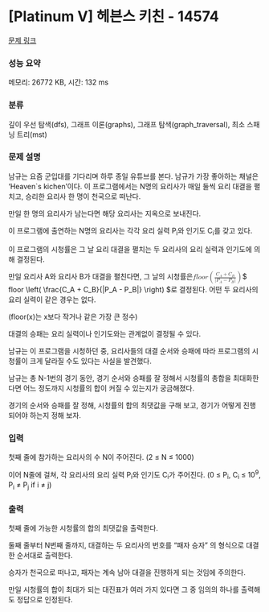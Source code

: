 # [Platinum V] 헤븐스 키친 - 14574 

[문제 링크](https://www.acmicpc.net/problem/14574) 

### 성능 요약

메모리: 26772 KB, 시간: 132 ms

### 분류

깊이 우선 탐색(dfs), 그래프 이론(graphs), 그래프 탐색(graph_traversal), 최소 스패닝 트리(mst)

### 문제 설명

<p>남규는 요즘 군입대를 기다리며 하루 종일 유튜브를 본다. 남규가 가장 좋아하는 채널은 ‘Heaven`s kichen’이다. 이 프로그램에서는 N명의 요리사가 매일 둘씩 요리 대결을 펼치고, 승리한 요리사 한 명이 천국으로 떠난다.</p>

<p>만일 한 명의 요리사가 남는다면 해당 요리사는 지옥으로 보내진다.</p>

<p>이 프로그램에 출연하는 N명의 요리사는 각각 요리 실력 P<sub>i</sub>와 인기도 C<sub>i</sub>를 갖고 있다.</p>

<p>이 프로그램의 시청률은 그 날 요리 대결을 펼치는 두 요리사의 요리 실력과 인기도에 의해 결정된다.</p>

<p>만일 요리사 A와 요리사 B가 대결을 펼친다면, 그 날의 시청률은 <mjx-container class="MathJax" jax="CHTML" style="font-size: 99.9%; position: relative;"><mjx-math class="MJX-TEX" aria-hidden="true"><mjx-mi class="mjx-i"><mjx-c class="mjx-c1D453 TEX-I"></mjx-c></mjx-mi><mjx-mi class="mjx-i"><mjx-c class="mjx-c1D459 TEX-I"></mjx-c></mjx-mi><mjx-mi class="mjx-i"><mjx-c class="mjx-c1D45C TEX-I"></mjx-c></mjx-mi><mjx-mi class="mjx-i"><mjx-c class="mjx-c1D45C TEX-I"></mjx-c></mjx-mi><mjx-mi class="mjx-i"><mjx-c class="mjx-c1D45F TEX-I"></mjx-c></mjx-mi><mjx-mrow space="2"><mjx-mo class="mjx-lop"><mjx-c class="mjx-c28 TEX-S2"></mjx-c></mjx-mo><mjx-mfrac><mjx-frac><mjx-num><mjx-nstrut></mjx-nstrut><mjx-mrow size="s"><mjx-msub><mjx-mi class="mjx-i"><mjx-c class="mjx-c1D436 TEX-I"></mjx-c></mjx-mi><mjx-script style="vertical-align: -0.153em; margin-left: -0.045em;"><mjx-mi class="mjx-i" size="s"><mjx-c class="mjx-c1D434 TEX-I"></mjx-c></mjx-mi></mjx-script></mjx-msub><mjx-mo class="mjx-n"><mjx-c class="mjx-c2B"></mjx-c></mjx-mo><mjx-msub><mjx-mi class="mjx-i"><mjx-c class="mjx-c1D436 TEX-I"></mjx-c></mjx-mi><mjx-script style="vertical-align: -0.15em; margin-left: -0.045em;"><mjx-mi class="mjx-i" size="s"><mjx-c class="mjx-c1D435 TEX-I"></mjx-c></mjx-mi></mjx-script></mjx-msub></mjx-mrow></mjx-num><mjx-dbox><mjx-dtable><mjx-line></mjx-line><mjx-row><mjx-den><mjx-dstrut></mjx-dstrut><mjx-mrow size="s"><mjx-mo class="mjx-n"><mjx-c class="mjx-c7C"></mjx-c></mjx-mo><mjx-msub><mjx-mi class="mjx-i"><mjx-c class="mjx-c1D443 TEX-I"></mjx-c></mjx-mi><mjx-script style="vertical-align: -0.153em; margin-left: -0.109em;"><mjx-mi class="mjx-i" size="s"><mjx-c class="mjx-c1D434 TEX-I"></mjx-c></mjx-mi></mjx-script></mjx-msub><mjx-mo class="mjx-n"><mjx-c class="mjx-c2212"></mjx-c></mjx-mo><mjx-msub><mjx-mi class="mjx-i"><mjx-c class="mjx-c1D443 TEX-I"></mjx-c></mjx-mi><mjx-script style="vertical-align: -0.15em; margin-left: -0.109em;"><mjx-mi class="mjx-i" size="s"><mjx-c class="mjx-c1D435 TEX-I"></mjx-c></mjx-mi></mjx-script></mjx-msub><mjx-mo class="mjx-n"><mjx-c class="mjx-c7C"></mjx-c></mjx-mo></mjx-mrow></mjx-den></mjx-row></mjx-dtable></mjx-dbox></mjx-frac></mjx-mfrac><mjx-mo class="mjx-lop"><mjx-c class="mjx-c29 TEX-S2"></mjx-c></mjx-mo></mjx-mrow></mjx-math><mjx-assistive-mml unselectable="on" display="inline"><math xmlns="http://www.w3.org/1998/Math/MathML"><mi>f</mi><mi>l</mi><mi>o</mi><mi>o</mi><mi>r</mi><mrow data-mjx-texclass="INNER"><mo data-mjx-texclass="OPEN">(</mo><mfrac><mrow><msub><mi>C</mi><mi>A</mi></msub><mo>+</mo><msub><mi>C</mi><mi>B</mi></msub></mrow><mrow><mo stretchy="false">|</mo><msub><mi>P</mi><mi>A</mi></msub><mo>−</mo><msub><mi>P</mi><mi>B</mi></msub><mo stretchy="false">|</mo></mrow></mfrac><mo data-mjx-texclass="CLOSE">)</mo></mrow></math></mjx-assistive-mml><span aria-hidden="true" class="no-mathjax mjx-copytext">$ floor \left( \frac{C_A + C_B}{|P_A - P_B|} \right) $</span></mjx-container>로 결정된다. 어떤 두 요리사의 요리 실력이 같은 경우는 없다.</p>

<p>(floor(x)는 x보다 작거나 같은 가장 큰 정수)</p>

<p>대결의 승패는 요리 실력이나 인기도와는 관계없이 결정될 수 있다.</p>

<p>남규는 이 프로그램을 시청하던 중, 요리사들의 대결 순서와 승패에 따라 프로그램의 시청률이 크게 달라질 수도 있다는 사실을 발견했다.</p>

<p>남규는 총 N-1번의 경기 동안, 경기 순서와 승패를 잘 정해서 시청률의 총합을 최대화한다면 어느 정도까지 시청률의 합이 커질 수 있는지가 궁금해졌다.</p>

<p>경기의 순서와 승패를 잘 정해, 시청률의 합의 최댓값을 구해 보고, 경기가 어떻게 진행되어야 하는지 정해 보자.</p>

### 입력 

 <p>첫째 줄에 참가하는 요리사의 수 N이 주어진다. (2 ≤ N ≤ 1000)</p>

<p>이어 N줄에 걸쳐, 각 요리사의 요리 실력 P<sub>i</sub>와 인기도 C<sub>i</sub>가 주어진다. (0 ≤ P<sub>i</sub>, C<sub>i</sub> ≤ 10<sup>9</sup>, P<sub>i</sub> ≠ P<sub>j</sub> if i ≠ j)</p>

### 출력 

 <p>첫째 줄에 가능한 시청률의 합의 최댓값을 출력한다.</p>

<p>둘째 줄부터 N번째 줄까지, 대결하는 두 요리사의 번호를 “패자 승자” 의 형식으로 대결한 순서대로 출력한다.</p>

<p>승자가 천국으로 떠나고, 패자는 계속 남아 대결을 진행하게 되는 것임에 주의한다.</p>

<p>만일 시청률의 합이 최대가 되는 대진표가 여러 가지 있다면 그 중 임의의 하나를 출력해도 정답으로 인정된다.</p>

